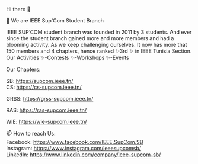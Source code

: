 <!--
**IEEESupComSB/IEEESupComSB** is a ✨ _special_ ✨ repository because its `README.md` (this file) appears on your GitHub profile.-->
Hi there 👋

🔭 We are IEEE Sup'Com Student Branch

IEEE SUP’COM student branch was founded in 2011 by 3 students. And ever since the student branch gained more and more members and had a blooming activity. As we keep challenging ourselves. It now has more that 150 members and 4 chapters, hence ranked ✨3rd ✨ in IEEE Tunisia Section.
<br />
Our Activities
  ✨-Contests
  ✨-Workshops
  ✨-Events

Our Chapters:

  SB: https://supcom.ieee.tn/  
  CS: https://cs-supcom.ieee.tn/
  
  GRSS: https://grss-supcom.ieee.tn/
  
  RAS: https://ras-supcom.ieee.tn/
  
  WIE: https://wie-supcom.ieee.tn/
  <br />

📫 How to reach Us:
  <br />
  Facebook: https://www.facebook.com/IEEE.SupCom.SB 
  <br />
  Instagram: https://www.instagram.com/ieeesupcomsb/
  <br />
  LinkedIn: https://www.linkedin.com/company/ieee-supcom-sb/
  <br />

